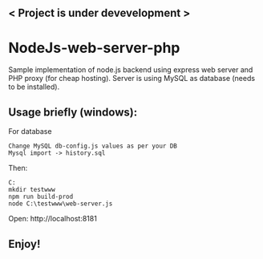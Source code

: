 ## < Project is under devevelopment >

# NodeJs-web-server-php
Sample implementation of node.js backend using express web server and PHP proxy (for cheap hosting).
Server is using MySQL as database (needs to be installed).

## Usage briefly (windows):

For database
```
Change MySQL db-config.js values as per your DB
Mysql import -> history.sql
```
Then:
```
C:
mkdir testwww 
npm run build-prod
node C:\testwww\web-server.js
```

Open: http://localhost:8181

## Enjoy!
